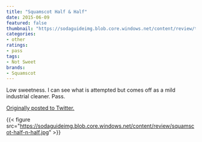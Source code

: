 ```yaml
---
title: "Squamscot Half & Half"
date: 2015-06-09
featured: false
thumbnail: "https://sodaguideimg.blob.core.windows.net/content/review/thumbs/squamscot-half-n-half.jpg"
categories:
- other
ratings:
- pass
tags:
- Not Sweet
brands:
- Squamscot
---
```


Low sweetness. I can see what is attempted but comes off as a mild industrial cleaner. Pass.

[Originally posted to Twitter.](https://twitter.com/Cavorter/status/608324487600336898)

{{< figure src="https://sodaguideimg.blob.core.windows.net/content/review/squamscot-half-n-half.jpg" >}}
